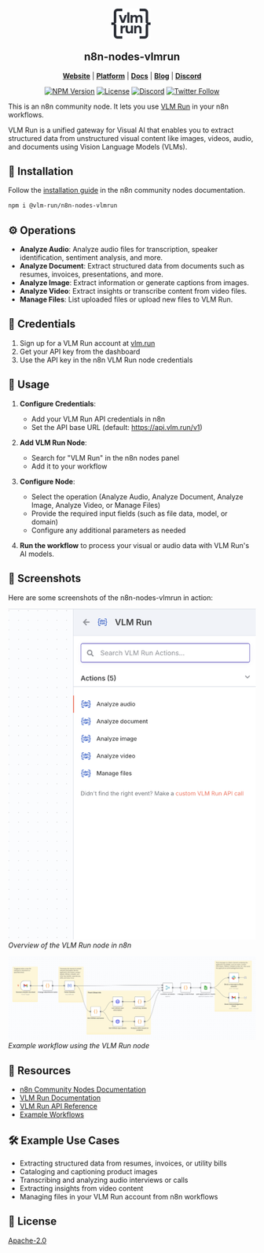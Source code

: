<div align="center">
<p align="center" style="width: 100%;">
    <img src="https://raw.githubusercontent.com/vlm-run/.github/refs/heads/main/profile/assets/vlm-black.svg" alt="VLM Run Logo" width="80" style="margin-bottom: -5px; color: #2e3138; vertical-align: middle; padding-right: 5px;"><br>
</p>
<h2>n8n-nodes-vlmrun</h2>
<p align="center">
<a href="https://vlm.run"><b>Website</b></a> | <a href="https://app.vlm.run/"><b>Platform</b></a> | <a href="https://docs.vlm.run/"><b>Docs</b></a> | <a href="https://docs.vlm.run/blog"><b>Blog</b></a> | <a href="https://discord.gg/4jgyECY4rq"><b>Discord</b></a>
</p>
<p align="center">
<a href="https://www.npmjs.com/package/@vlm-run/n8n-nodes-vlmrun"><img alt="NPM Version" src="https://badge.fury.io/js/%40vlm-run%2Fn8n-nodes-vlmrun.svg"></a>
<a href="https://github.com/vlm-run/n8n-nodes-vlmrun/blob/main/LICENSE"><img alt="License" src="https://img.shields.io/github/license/vlm-run/n8n-nodes-vlmrun.svg"></a>
<a href="https://discord.gg/4jgyECY4rq"><img alt="Discord" src="https://img.shields.io/badge/discord-chat-purple?color=%235765F2&label=discord&logo=discord"></a>
<a href="https://twitter.com/vlmrun"><img alt="Twitter Follow" src="https://img.shields.io/twitter/follow/vlmrun.svg?style=social&logo=twitter"></a>
</p>
</div>

This is an n8n community node. It lets you use [VLM Run](https://vlm.run) in your n8n workflows.

VLM Run is a unified gateway for Visual AI that enables you to extract structured data from unstructured visual content like images, videos, audio, and documents using Vision Language Models (VLMs).


## 💾 Installation

Follow the [installation guide](https://docs.n8n.io/integrations/community-nodes/installation/) in the n8n community nodes documentation.

```bash
npm i @vlm-run/n8n-nodes-vlmrun
```

## ⚙️ Operations

- **Analyze Audio**: Analyze audio files for transcription, speaker identification, sentiment analysis, and more.
- **Analyze Document**: Extract structured data from documents such as resumes, invoices, presentations, and more.
- **Analyze Image**: Extract information or generate captions from images.
- **Analyze Video**: Extract insights or transcribe content from video files.
- **Manage Files**: List uploaded files or upload new files to VLM Run.

## 🔑 Credentials

1. Sign up for a VLM Run account at [vlm.run](https://app.vlm.run/)
2. Get your API key from the dashboard
3. Use the API key in the n8n VLM Run node credentials

## 📖 Usage

1. **Configure Credentials**:
   - Add your VLM Run API credentials in n8n
   - Set the API base URL (default: https://api.vlm.run/v1)

2. **Add VLM Run Node**:
   - Search for "VLM Run" in the n8n nodes panel
   - Add it to your workflow

3. **Configure Node**:
   - Select the operation (Analyze Audio, Analyze Document, Analyze Image, Analyze Video, or Manage Files)
   - Provide the required input fields (such as file data, model, or domain)
   - Configure any additional parameters as needed

4. **Run the workflow** to process your visual or audio data with VLM Run's AI models.

## 📸 Screenshots

Here are some screenshots of the n8n-nodes-vlmrun in action:

![VLM Run Node Overview](assets/vlmrun-overview.png)
_Overview of the VLM Run node in n8n_

![VLM Run Workflow Example](assets/vlmrun-workflow.png)
_Example workflow using the VLM Run node_

## 🔗 Resources

- [n8n Community Nodes Documentation](https://docs.n8n.io/integrations/community-nodes/)
- [VLM Run Documentation](https://docs.vlm.run/introduction)
- [VLM Run API Reference](https://docs.vlm.run/api-reference/v1/health)
- [Example Workflows](https://n8n.io/workflows)

## 🛠️ Example Use Cases

- Extracting structured data from resumes, invoices, or utility bills
- Cataloging and captioning product images
- Transcribing and analyzing audio interviews or calls
- Extracting insights from video content
- Managing files in your VLM Run account from n8n workflows

## 📄 License

[Apache-2.0](LICENSE)